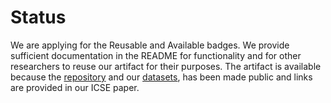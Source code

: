 # Status

We are applying for the Reusable and Available badges. We provide sufficient documentation in the README for functionality and for other researchers to reuse our artifact for their purposes. The artifact is available because the [repository](https://github.com/will-leeson/sibyl) and our [datasets](https://zenodo.org/record/7065631), has been made public and links are provided in our ICSE paper.
